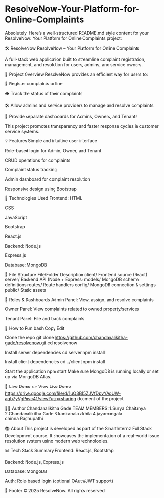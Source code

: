 # ResolveNow-Your-Platform-for-Online-Complaints
Absolutely! Here’s a well-structured README.md style content for your ResolveNow: Your Platform for Online Complaints project:

🛠️ ResolveNow ResolveNow – Your Platform for Online Complaints

A full-stack web application built to streamline complaint registration, management, and resolution for users, admins, and service owners.

📌 Project Overview ResolveNow provides an efficient way for users to:

📝 Register complaints online

👁️ Track the status of their complaints

🛠️ Allow admins and service providers to manage and resolve complaints

🔐 Provide separate dashboards for Admins, Owners, and Tenants

This project promotes transparency and faster response cycles in customer service systems.

💡 Features Simple and intuitive user interface

Role-based login for Admin, Owner, and Tenant

CRUD operations for complaints

Complaint status tracking

Admin dashboard for complaint resolution

Responsive design using Bootstrap

🧰 Technologies Used Frontend: HTML

CSS

JavaScript

Bootstrap

React.js

Backend: Node.js

Express.js

Database: MongoDB

📁 File Structure File/Folder Description client/ Frontend source (React) server/ Backend API (Node + Express) models/ MongoDB schema definitions routes/ Route handlers config/ MongoDB connection & settings public/ Static assets

🔐 Roles & Dashboards Admin Panel: View, assign, and resolve complaints

Owner Panel: View complaints related to owned property/services

Tenant Panel: File and track complaints

🚀 How to Run bash Copy Edit

Clone the repo
git clone https://github.com/chandanalikitha-gade/resolvenow.git cd resolvenow

Install server dependencies
cd server npm install

Install client dependencies
cd ../client npm install

Start the application
npm start Make sure MongoDB is running locally or set up via MongoDB Atlas.

🔗 Live Demo 👉 View Live Demo 
https://drive.google.com/file/d/1uO3B15ZJVfDpvYAoUW-aqb7yVgPnvc41/view?usp=sharing
docment of the project

👩‍💻 Author Chandanalikitha Gade
TEAM MEMBERS:
1.Surya Chaitanya 
2.Chandanalikitha Gade
3.kankanala akhila 
4.jayamangala chinna Raghupathi

📚 About This project is developed as part of the SmartInternz Full Stack Development course. It showcases the implementation of a real-world issue resolution system using modern web technologies.

📊 Tech Stack Summary Frontend: React.js, Bootstrap

Backend: Node.js, Express.js

Database: MongoDB

Auth: Role-based login (optional OAuth/JWT support)

📌 Footer © 2025 ResolveNow. All rights reserved
